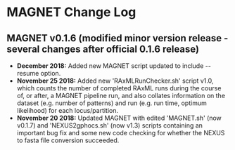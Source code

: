 # MAGNET Change Log

## MAGNET v0.1.6 (modified minor version release - several changes after official 0.1.6 release)
- **December 2018:** Added new MAGNET script updated to include --resume option.
- **November 25 2018:** Added new 'RAxMLRunChecker.sh' script v1.0, which counts the number of completed RAxML runs during the course of, or after, a MAGNET pipeline run, and also collates information on the dataset (e.g. number of patterns) and run (e.g. run time, optimum likelihood) for each locus/partition.
- **November 20 2018:** Updated MAGNET with edited 'MAGNET.sh' (now v0.1.7) and 'NEXUS2gphocs.sh' (now v1.3) scripts containing an important bug fix and some new code checking for whether the NEXUS to fasta file conversion succeeded.
